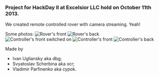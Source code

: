 ### Project for HackDay II at Excelsior LLC hold on October 11th 2013. ###


We created remote controlled rover with camera streaming. Yeah!

Some photos:
![Rover's front](https://raw.github.com/cypok/nxt-rover/master/photos/rover_front.JPG)
![Rover's back](https://raw.github.com/cypok/nxt-rover/master/photos/rover_back.JPG)
![Controller's front switched on](https://raw.github.com/cypok/nxt-rover/master/photos/controller_front_on.JPG)
![Controller's front](https://raw.github.com/cypok/nxt-rover/master/photos/controller_front.JPG)
![Controller's back](https://raw.github.com/cypok/nxt-rover/master/photos/controller_back.JPG)


Made by
* Ivan Ugliansky aka dbg;
* Svyatoslav Scherbina aka xcr;
* Vladimir Parfinenko aka cypok.


